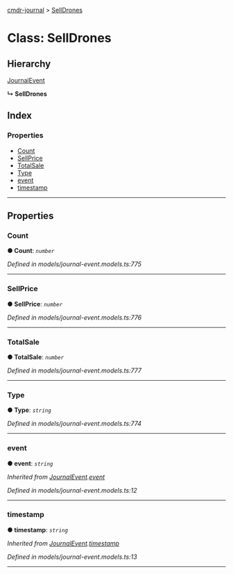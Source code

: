 [cmdr-journal](../README.md) > [SellDrones](../classes/selldrones.md)



# Class: SellDrones

## Hierarchy


 [JournalEvent](journalevent.md)

**↳ SellDrones**







## Index

### Properties

* [Count](selldrones.md#count)
* [SellPrice](selldrones.md#sellprice)
* [TotalSale](selldrones.md#totalsale)
* [Type](selldrones.md#type)
* [event](selldrones.md#event)
* [timestamp](selldrones.md#timestamp)



---
## Properties
<a id="count"></a>

###  Count

**●  Count**:  *`number`* 

*Defined in models/journal-event.models.ts:775*





___

<a id="sellprice"></a>

###  SellPrice

**●  SellPrice**:  *`number`* 

*Defined in models/journal-event.models.ts:776*





___

<a id="totalsale"></a>

###  TotalSale

**●  TotalSale**:  *`number`* 

*Defined in models/journal-event.models.ts:777*





___

<a id="type"></a>

###  Type

**●  Type**:  *`string`* 

*Defined in models/journal-event.models.ts:774*





___

<a id="event"></a>

###  event

**●  event**:  *`string`* 

*Inherited from [JournalEvent](journalevent.md).[event](journalevent.md#event)*

*Defined in models/journal-event.models.ts:12*





___

<a id="timestamp"></a>

###  timestamp

**●  timestamp**:  *`string`* 

*Inherited from [JournalEvent](journalevent.md).[timestamp](journalevent.md#timestamp)*

*Defined in models/journal-event.models.ts:13*





___



